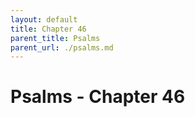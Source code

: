 ```yaml
---
layout: default
title: Chapter 46
parent_title: Psalms
parent_url: ./psalms.md
---
```


# Psalms - Chapter 46
